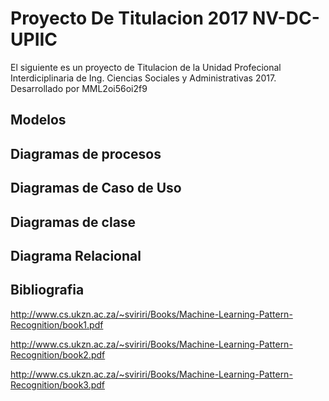 # Proyecto De Titulacion 2017 NV-DC-UPIIC

El siguiente es un proyecto de Titulacion de la Unidad Profecional Interdiciplinaria de Ing. Ciencias Sociales y Administrativas 2017.
Desarrollado por MML2oi56oi2f9

## Modelos

## Diagramas de procesos

## Diagramas de Caso de Uso

## Diagramas de clase

## Diagrama Relacional

## Bibliografia

http://www.cs.ukzn.ac.za/~sviriri/Books/Machine-Learning-Pattern-Recognition/book1.pdf

http://www.cs.ukzn.ac.za/~sviriri/Books/Machine-Learning-Pattern-Recognition/book2.pdf

http://www.cs.ukzn.ac.za/~sviriri/Books/Machine-Learning-Pattern-Recognition/book3.pdf
